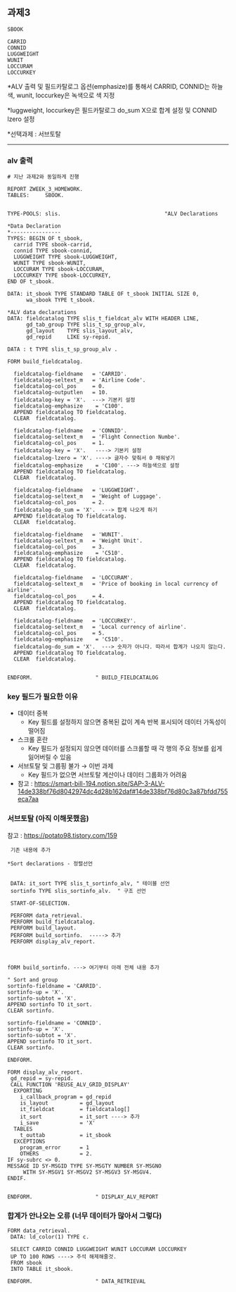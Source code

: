 ## 과제3

    SBOOK

    CARRID
    CONNID
    LUGGWEIGHT
    WUNIT
    LOCCURAM
    LOCCURKEY

*ALV 출력 및 필드카탈로그 옵션(emphasize)를 통해서 CARRID, CONNID는 하늘색, wunit, loccurkey은 녹색으로 색 지정


*luggweight, loccurkey은 필드카탈로그 do_sum X으로 합계 설정 및 CONNID lzero 설정


*선택과제 : 서브토탈

****


### alv 출력

    # 지난 과제2와 동일하게 진행
    
    REPORT ZWEEK_3_HOMEWORK.
    TABLES:     SBOOK.


    TYPE-POOLS: slis.                                 "ALV Declarations

    *Data Declaration
    *----------------
    TYPES: BEGIN OF t_sbook,
      carrid TYPE sbook-carrid,
      connid TYPE sbook-connid,
      LUGGWEIGHT TYPE sbook-LUGGWEIGHT,
      WUNIT TYPE sbook-WUNIT,
      LOCCURAM TYPE sbook-LOCCURAM,
      LOCCURKEY TYPE sbook-LOCCURKEY,
    END OF t_sbook.

    DATA: it_sbook TYPE STANDARD TABLE OF t_sbook INITIAL SIZE 0,
          wa_sbook TYPE t_sbook.

    *ALV data declarations
    DATA: fieldcatalog TYPE slis_t_fieldcat_alv WITH HEADER LINE,
          gd_tab_group TYPE slis_t_sp_group_alv,
          gd_layout    TYPE slis_layout_alv,      
          gd_repid     LIKE sy-repid.

    DATA : t TYPE slis_t_sp_group_alv .

    FORM build_fieldcatalog.

      fieldcatalog-fieldname   = 'CARRID'.
      fieldcatalog-seltext_m   = 'Airline Code'.
      fieldcatalog-col_pos     = 0.
      fieldcatalog-outputlen   = 10.
      fieldcatalog-key = 'X'.  ---> 기본키 설정
      fieldcatalog-emphasize    = 'C100'.
      APPEND fieldcatalog TO fieldcatalog.
      CLEAR  fieldcatalog.

      fieldcatalog-fieldname   = 'CONNID'.
      fieldcatalog-seltext_m   = 'Flight Connection Numbe'.
      fieldcatalog-col_pos     = 1.
      fieldcatalog-key = 'X'.   ----> 기본키 설정
      fieldcatalog-lzero = 'X'. ----> 글자수 맞춰서 0 채워넣기
      fieldcatalog-emphasize    = 'C100'. ---> 하늘색으로 설정
      APPEND fieldcatalog TO fieldcatalog.
      CLEAR  fieldcatalog.

      fieldcatalog-fieldname   = 'LUGGWEIGHT'.
      fieldcatalog-seltext_m   = 'Weight of Luggage'.
      fieldcatalog-col_pos     = 2.
      fieldcatalog-do_sum = 'X'.  ---> 합계 나오게 하기 
      APPEND fieldcatalog TO fieldcatalog.
      CLEAR  fieldcatalog.

      fieldcatalog-fieldname   = 'WUNIT'.
      fieldcatalog-seltext_m   = 'Weight Unit'.
      fieldcatalog-col_pos     = 3.
      fieldcatalog-emphasize    = 'C510'.
      APPEND fieldcatalog TO fieldcatalog.
      CLEAR  fieldcatalog.

      fieldcatalog-fieldname   = 'LOCCURAM'.
      fieldcatalog-seltext_m   = 'Price of booking in local currency of airline'.
      fieldcatalog-col_pos     = 4.
      APPEND fieldcatalog TO fieldcatalog.
      CLEAR  fieldcatalog.

      fieldcatalog-fieldname   = 'LOCCURKEY'.
      fieldcatalog-seltext_m   = 'Local currency of airline'.
      fieldcatalog-col_pos     = 5.
      fieldcatalog-emphasize    = 'C510'.
      fieldcatalog-do_sum = 'X'.  ---> 숫자가 아니다. 따라서 합계가 나오지 않는다.
      APPEND fieldcatalog TO fieldcatalog.
      CLEAR  fieldcatalog.


    ENDFORM.                    " BUILD_FIELDCATALOG


### key 필드가 필요한 이유

- 데이터 중복
    - Key 필드를 설정하지 않으면 중복된 값이 계속 반복 표시되어 데이터 가독성이 떨어짐
- 스크롤 혼란
    - Key 필드가 설정되지 않으면 데이터를 스크롤할 때 각 행의 주요 정보를 쉽게 잃어버릴 수 있음
- 서브토탈 및 그룹핑 불가 → 이번 과제
    - Key 필드가 없으면 서브토탈 계산이나 데이터 그룹화가 어려움
- 참고 : <https://smart-bill-194.notion.site/SAP-3-ALV-14de338bf76d8042974dc4d28b162daf#14de338bf76d80c3a87bfdd755eca7aa>

### 서브토탈 (아직 이해못했음)

참고 : <https://potato98.tistory.com/159>

     기존 내용에 추가
     
    *Sort declarations - 정렬선언
     

     DATA: it_sort TYPE slis_t_sortinfo_alv, " 테이블 선언
     sortinfo TYPE slis_sortinfo_alv.  " 구조 선언

     START-OF-SELECTION.

     PERFORM data_retrieval.
     PERFORM build_fieldcatalog.
     PERFORM build_layout.
     PERFORM build_sortinfo.  -----> 추가
     PERFORM display_alv_report.



    fORM build_sortinfo. ---> 여기부터 아래 전체 내용 추가

    " Sort and group
    sortinfo-fieldname = 'CARRID'.
    sortinfo-up = 'X'.
    sortinfo-subtot = 'X'.
    APPEND sortinfo TO it_sort.
    CLEAR sortinfo.

    sortinfo-fieldname = 'CONNID'.
    sortinfo-up = 'X'.
    sortinfo-subtot = 'X'.
    APPEND sortinfo TO it_sort.
    CLEAR sortinfo.

    ENDFORM.

    FORM display_alv_report.
     gd_repid = sy-repid.
     CALL FUNCTION 'REUSE_ALV_GRID_DISPLAY'
      EXPORTING
        i_callback_program = gd_repid
        is_layout          = gd_layout
        it_fieldcat        = fieldcatalog[]
        it_sort            = it_sort ----> 추가 
        i_save             = 'X'
      TABLES
        t_outtab           = it_sbook
      EXCEPTIONS
        program_error      = 1
        OTHERS             = 2.
    IF sy-subrc <> 0.
    MESSAGE ID SY-MSGID TYPE SY-MSGTY NUMBER SY-MSGNO
         WITH SY-MSGV1 SY-MSGV2 SY-MSGV3 SY-MSGV4.
    ENDIF.


    ENDFORM.                    " DISPLAY_ALV_REPORT


### 합계가 안나오는 오류 (너무 데이터가 많아서 그렇다)

    FORM data_retrieval.
     DATA: ld_color(1) TYPE c.

     SELECT CARRID CONNID LUGGWEIGHT WUNIT LOCCURAM LOCCURKEY
     UP TO 100 ROWS ----> 주석 해제해줄것. 
     FROM sbook
     INTO TABLE it_sbook.

    ENDFORM.                    " DATA_RETRIEVAL
    
